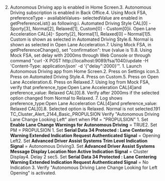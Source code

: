 2. Autonomous Driving app is enabled in Home Screen.3. Autonomous Driving subscription is enabled in Back Office.4. Using Mock FSA, preferenceType - availableValues- selectedValue are enabled in getPreferenceList() as following:i. Automated Driving Style CAL[0] - Sporty[3], Normal[2], Relaxed[1], Custom[0] - Custom[0]ii. Open Lane Acceleration CAL[4]- Sporty[2], Normal[1], Relaxed[0] – Normal[1]5. Custom is shown as selected in Automated Driving Style.6. Normal is shown as selected in Open Lane Acceleration.7. Using Mock FSA, in getPreferenceChange(), set "confirmation": true (value is 1).8. Using Mock FSA, set delay with 2000ms through Web Console or through command "curl -X POST http://localhost:9089/fsa/1040/update -H 'Content-Type: application/json' -d '{"delay":2000}'". 1. Launch Autonomous Driving app from Home Screen.2. Press on Settings icon.3. Press on Automated Driving Style.4. Press on Custom.5. Press on Open Lane Acceleration.6. Press on Relaxed.7. Using log from Mock FSA, verify that preference_type:Open Lane Acceleration CAL[4]and preference_value: Relaxed CAL[0].8. Verify after 2000ms if the selected option changed from Normal to Relaxed. 7. Log shows preference_type:Open Lane Acceleration CAL[4]and preference_value: Relaxed CAL[0].8. Selected option is Relaxed. Normal is not selected.191 TC_Cluster_Alert_2144_Basic_PROPULSION Verify "Autonomous Driving Lane Change Looking Left" alert when PM = "PROPULSION" 1. Set **Enable Lane Change Warnings for Autonomous Driving** = TRUE2. Set PM = PROPULSION 1. Set **Serial Data 34 Protected : Lane Centering Warning Extended Indication Request Authenticated Signal** = Opening Left2. Set **Advanced Driver Assist Systems Trim Level Indication Signal** = Autonomous Driving3. Set **Advanced Driver Assist Systems Message Display Location Non Active Indication Signal** = Cluster Display4. Delay 2 sec5. Set **Serial Data 34 Protected : Lane Centering Warning Extended Indication Request Authenticated Signal** = No Indication 3. Verify "Autonomous Driving Lane Change Looking for Left Opening" is activated.